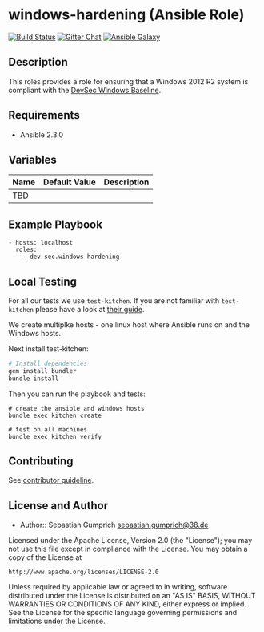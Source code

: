 # windows-hardening (Ansible Role)

[![Build Status](http://img.shields.io/travis/dev-sec/ansible-windows-hardening.svg)][1]
[![Gitter Chat](https://badges.gitter.im/Join%20Chat.svg)][2]
[![Ansible Galaxy]()][3]

## Description

This roles provides a role for ensuring that a Windows 2012 R2 system is compliant with the [DevSec Windows Baseline](https://github.com/dev-sec/windows-baseline).

## Requirements

* Ansible 2.3.0

## Variables

| Name           | Default Value | Description                        |
| -------------- | ------------- | -----------------------------------|
| TBD            |               |                                    |

## Example Playbook

    - hosts: localhost
      roles:
        - dev-sec.windows-hardening

## Local Testing


For all our tests we use `test-kitchen`. If you are not familiar with `test-kitchen` please have a look at [their guide](http://kitchen.ci/docs/getting-started).

We create multiplke hosts - one linux host where Ansible runs on and the Windows hosts.

Next install test-kitchen:

```bash
# Install dependencies
gem install bundler
bundle install
```

Then you can run the playbook and tests:
```
# create the ansible and windows hosts
bundle exec kitchen create

# test on all machines
bundle exec kitchen verify

```

## Contributing

See [contributor guideline](CONTRIBUTING.md).

## License and Author

* Author:: Sebastian Gumprich <sebastian.gumprich@38.de>

Licensed under the Apache License, Version 2.0 (the "License");
you may not use this file except in compliance with the License.
You may obtain a copy of the License at

    http://www.apache.org/licenses/LICENSE-2.0

Unless required by applicable law or agreed to in writing, software
distributed under the License is distributed on an "AS IS" BASIS,
WITHOUT WARRANTIES OR CONDITIONS OF ANY KIND, either express or implied.
See the License for the specific language governing permissions and
limitations under the License.


[1]: http://travis-ci.org/dev-sec/ansible-os-hardening
[2]: https://gitter.im/dev-sec/general
[3]: https://galaxy.ansible.com/dev-sec/os-hardening
